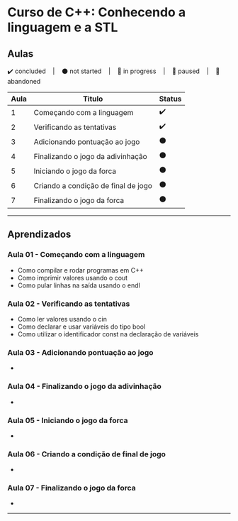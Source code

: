 # Curso de C++: Conhecendo a linguagem e a STL

## Aulas
<p>
  ✔️ concluded &nbsp;&nbsp;&nbsp;|&nbsp;&nbsp;&nbsp;
  ⚫ not started &nbsp;&nbsp;&nbsp;|&nbsp;&nbsp;&nbsp;
  🔵 in progress &nbsp;&nbsp;&nbsp;|&nbsp;&nbsp;&nbsp;
  🔶 paused &nbsp;&nbsp;&nbsp;|&nbsp;&nbsp;&nbsp;
  🔴 abandoned 
</p>

| Aula | Titulo | Status |
| --- | --- | --- |
| 1 | Começando com a linguagem | ✔️ |
| 2 | Verificando as tentativas | ✔️ |
| 3 | Adicionando pontuação ao jogo | ⚫ |
| 4 | Finalizando o jogo da adivinhação | ⚫ |
| 5 | Iniciando o jogo da forca | ⚫ |
| 6 | Criando a condição de final de jogo | ⚫ |
| 7 | Finalizando o jogo da forca | ⚫ |

---

## Aprendizados

### Aula 01 - Começando com a linguagem
<ul>
  <li>Como compilar e rodar programas em C++</li>
  <li>Como imprimir valores usando o cout</li>
  <li>Como pular linhas na saída usando o endl</li>
</ul>

### Aula 02 - Verificando as tentativas
<ul>
  <li>Como ler valores usando o cin</li>
  <li>Como declarar e usar variáveis do tipo bool</li>
  <li>Como utilizar o identificador const na declaração de variáveis</li>
</ul>

### Aula 03 - Adicionando pontuação ao jogo
<ul>
  <li></li>
</ul>

### Aula 04 - Finalizando o jogo da adivinhação
<ul>
  <li></li>
</ul>

### Aula 05 - Iniciando o jogo da forca
<ul>
  <li></li>
</ul>

### Aula 06 - Criando a condição de final de jogo
<ul>
  <li></li>
</ul>

### Aula 07 - Finalizando o jogo da forca
<ul>
  <li></li>
</ul>

---

<!-- ## 🎯 Projeto desenvolvido
Este é o screenshot do projeto que foi desenvolvido durante o curso:

<p align="center">
  <img alt="Miniatura da imagem do projeto"src="../../.github/thumbs/preview.jpg">
</p> -->